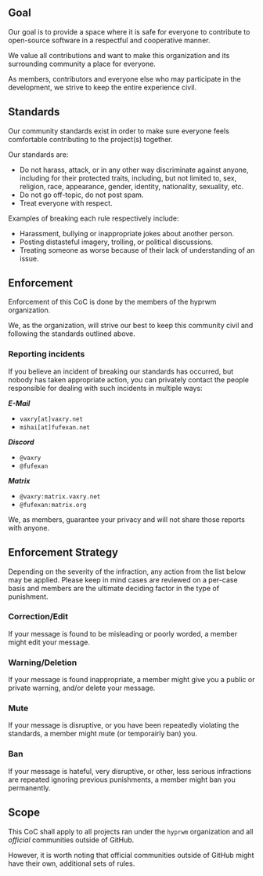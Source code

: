 ## Goal

Our goal is to provide a space where it is safe for everyone to contribute to
open-source software in a respectful and cooperative manner.

We value all contributions and want to make this organization and its surrounding community
a place for everyone.

As members, contributors and everyone else who may participate in the development, we strive
to keep the entire experience civil.

## Standards

Our community standards exist in order to make sure everyone feels comfortable contributing
to the project(s) together.

Our standards are:
 - Do not harass, attack, or in any other way discriminate against anyone, including for their protected traits, including, but not limited to, sex, religion, race, appearance, gender, identity, nationality, sexuality, etc.
 - Do not go off-topic, do not post spam.
 - Treat everyone with respect.

Examples of breaking each rule respectively include:
 - Harassment, bullying or inappropriate jokes about another person.
 - Posting distasteful imagery, trolling, or political discussions.
 - Treating someone as worse because of their lack of understanding of an issue.

## Enforcement

Enforcement of this CoC is done by the members of the hyprwm organization.

We, as the organization, will strive our best to keep this community civil and
following the standards outlined above.

### Reporting incidents

If you believe an incident of breaking our standards has occurred, but nobody has
taken appropriate action, you can privately contact the people responsible for dealing
with such incidents in multiple ways:

***E-Mail***
 - `vaxry[at]vaxry.net`
 - `mihai[at]fufexan.net`

***Discord***
 - `@vaxry`
 - `@fufexan`

***Matrix***
 - `@vaxry:matrix.vaxry.net`
 - `@fufexan:matrix.org`
 
We, as members, guarantee your privacy and will not share those reports with anyone.

## Enforcement Strategy

Depending on the severity of the infraction, any action from the list below may be applied.
Please keep in mind cases are reviewed on a per-case basis and members are the ultimate
deciding factor in the type of punishment.

### Correction/Edit

If your message is found to be misleading or poorly worded, a member might
edit your message.

### Warning/Deletion

If your message is found inappropriate, a member might give you a public or private warning,
and/or delete your message.

### Mute

If your message is disruptive, or you have been repeatedly violating the standards,
a member might mute (or temporairly ban) you.

### Ban

If your message is hateful, very disruptive, or other, less serious infractions are repeated
ignoring previous punishments, a member might ban you permanently.

## Scope

This CoC shall apply to all projects ran under the `hyprwm` organization and all _official_ communities
outside of GitHub.

However, it is worth noting that official communities outside of GitHub might have their own,
additional sets of rules.
